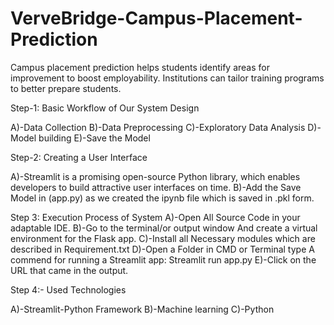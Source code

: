 # VerveBridge-Campus-Placement-Prediction
Campus placement prediction helps students identify areas for improvement to boost employability. Institutions can tailor training programs to better prepare students. 

Step-1: Basic Workflow of Our System Design

A)-Data Collection
B)-Data Preprocessing
C)-Exploratory Data Analysis
D)-Model building 
E)-Save the Model

Step-2: Creating a User Interface 

A)-Streamlit is a promising open-source Python library, which enables developers to build attractive user interfaces on time.
B)-Add the Save Model in (app.py) as we created the ipynb file which is saved in .pkl form.

Step 3: Execution Process of System
A)-Open All Source Code in your adaptable IDE.
B)-Go to the terminal/or output window And create a virtual environment for the Flask app.
C)-Install all Necessary modules which are described in Requirement.txt 
D)-Open a Folder in CMD or Terminal type A commend for running a Streamlit app: Streamlit run app.py
E)-Click on the URL that came in the output.

Step 4:- Used Technologies

A)-Streamlit-Python Framework
B)-Machine learning
C)-Python
